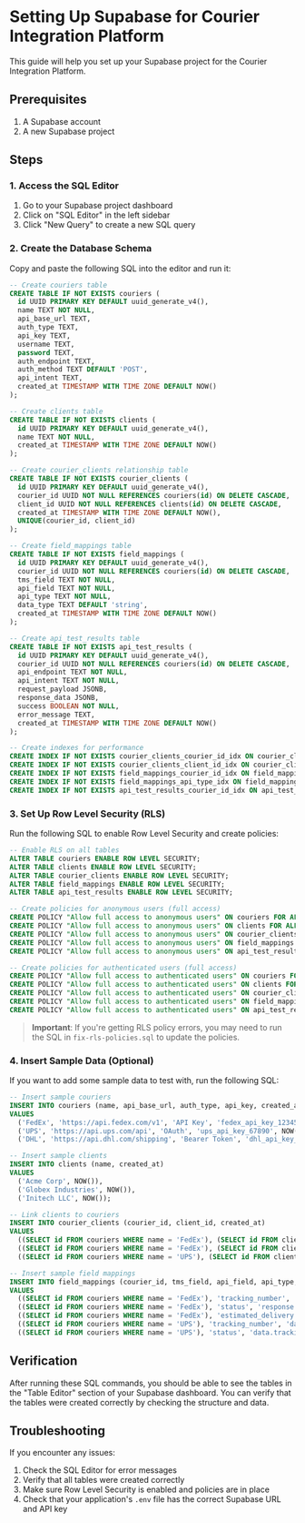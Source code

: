 # Setting Up Supabase for Courier Integration Platform

This guide will help you set up your Supabase project for the Courier Integration Platform.

## Prerequisites

1. A Supabase account
2. A new Supabase project

## Steps

### 1. Access the SQL Editor

1. Go to your Supabase project dashboard
2. Click on "SQL Editor" in the left sidebar
3. Click "New Query" to create a new SQL query

### 2. Create the Database Schema

Copy and paste the following SQL into the editor and run it:

```sql
-- Create couriers table
CREATE TABLE IF NOT EXISTS couriers (
  id UUID PRIMARY KEY DEFAULT uuid_generate_v4(),
  name TEXT NOT NULL,
  api_base_url TEXT,
  auth_type TEXT,
  api_key TEXT,
  username TEXT,
  password TEXT,
  auth_endpoint TEXT,
  auth_method TEXT DEFAULT 'POST',
  api_intent TEXT,
  created_at TIMESTAMP WITH TIME ZONE DEFAULT NOW()
);

-- Create clients table
CREATE TABLE IF NOT EXISTS clients (
  id UUID PRIMARY KEY DEFAULT uuid_generate_v4(),
  name TEXT NOT NULL,
  created_at TIMESTAMP WITH TIME ZONE DEFAULT NOW()
);

-- Create courier_clients relationship table
CREATE TABLE IF NOT EXISTS courier_clients (
  id UUID PRIMARY KEY DEFAULT uuid_generate_v4(),
  courier_id UUID NOT NULL REFERENCES couriers(id) ON DELETE CASCADE,
  client_id UUID NOT NULL REFERENCES clients(id) ON DELETE CASCADE,
  created_at TIMESTAMP WITH TIME ZONE DEFAULT NOW(),
  UNIQUE(courier_id, client_id)
);

-- Create field_mappings table
CREATE TABLE IF NOT EXISTS field_mappings (
  id UUID PRIMARY KEY DEFAULT uuid_generate_v4(),
  courier_id UUID NOT NULL REFERENCES couriers(id) ON DELETE CASCADE,
  tms_field TEXT NOT NULL,
  api_field TEXT NOT NULL,
  api_type TEXT NOT NULL,
  data_type TEXT DEFAULT 'string',
  created_at TIMESTAMP WITH TIME ZONE DEFAULT NOW()
);

-- Create api_test_results table
CREATE TABLE IF NOT EXISTS api_test_results (
  id UUID PRIMARY KEY DEFAULT uuid_generate_v4(),
  courier_id UUID NOT NULL REFERENCES couriers(id) ON DELETE CASCADE,
  api_endpoint TEXT NOT NULL,
  api_intent TEXT NOT NULL,
  request_payload JSONB,
  response_data JSONB,
  success BOOLEAN NOT NULL,
  error_message TEXT,
  created_at TIMESTAMP WITH TIME ZONE DEFAULT NOW()
);

-- Create indexes for performance
CREATE INDEX IF NOT EXISTS courier_clients_courier_id_idx ON courier_clients(courier_id);
CREATE INDEX IF NOT EXISTS courier_clients_client_id_idx ON courier_clients(client_id);
CREATE INDEX IF NOT EXISTS field_mappings_courier_id_idx ON field_mappings(courier_id);
CREATE INDEX IF NOT EXISTS field_mappings_api_type_idx ON field_mappings(api_type);
CREATE INDEX IF NOT EXISTS api_test_results_courier_id_idx ON api_test_results(courier_id);
```

### 3. Set Up Row Level Security (RLS)

Run the following SQL to enable Row Level Security and create policies:

```sql
-- Enable RLS on all tables
ALTER TABLE couriers ENABLE ROW LEVEL SECURITY;
ALTER TABLE clients ENABLE ROW LEVEL SECURITY;
ALTER TABLE courier_clients ENABLE ROW LEVEL SECURITY;
ALTER TABLE field_mappings ENABLE ROW LEVEL SECURITY;
ALTER TABLE api_test_results ENABLE ROW LEVEL SECURITY;

-- Create policies for anonymous users (full access)
CREATE POLICY "Allow full access to anonymous users" ON couriers FOR ALL TO anon USING (true) WITH CHECK (true);
CREATE POLICY "Allow full access to anonymous users" ON clients FOR ALL TO anon USING (true) WITH CHECK (true);
CREATE POLICY "Allow full access to anonymous users" ON courier_clients FOR ALL TO anon USING (true) WITH CHECK (true);
CREATE POLICY "Allow full access to anonymous users" ON field_mappings FOR ALL TO anon USING (true) WITH CHECK (true);
CREATE POLICY "Allow full access to anonymous users" ON api_test_results FOR ALL TO anon USING (true) WITH CHECK (true);

-- Create policies for authenticated users (full access)
CREATE POLICY "Allow full access to authenticated users" ON couriers FOR ALL TO authenticated USING (true);
CREATE POLICY "Allow full access to authenticated users" ON clients FOR ALL TO authenticated USING (true);
CREATE POLICY "Allow full access to authenticated users" ON courier_clients FOR ALL TO authenticated USING (true);
CREATE POLICY "Allow full access to authenticated users" ON field_mappings FOR ALL TO authenticated USING (true);
CREATE POLICY "Allow full access to authenticated users" ON api_test_results FOR ALL TO authenticated USING (true);
```

> **Important**: If you're getting RLS policy errors, you may need to run the SQL in `fix-rls-policies.sql` to update the policies.

### 4. Insert Sample Data (Optional)

If you want to add some sample data to test with, run the following SQL:

```sql
-- Insert sample couriers
INSERT INTO couriers (name, api_base_url, auth_type, api_key, created_at)
VALUES
  ('FedEx', 'https://api.fedex.com/v1', 'API Key', 'fedex_api_key_12345', NOW()),
  ('UPS', 'https://api.ups.com/api', 'OAuth', 'ups_api_key_67890', NOW()),
  ('DHL', 'https://api.dhl.com/shipping', 'Bearer Token', 'dhl_api_key_abcde', NOW());

-- Insert sample clients
INSERT INTO clients (name, created_at)
VALUES
  ('Acme Corp', NOW()),
  ('Globex Industries', NOW()),
  ('Initech LLC', NOW());

-- Link clients to couriers
INSERT INTO courier_clients (courier_id, client_id, created_at)
VALUES
  ((SELECT id FROM couriers WHERE name = 'FedEx'), (SELECT id FROM clients WHERE name = 'Acme Corp'), NOW()),
  ((SELECT id FROM couriers WHERE name = 'FedEx'), (SELECT id FROM clients WHERE name = 'Globex Industries'), NOW()),
  ((SELECT id FROM couriers WHERE name = 'UPS'), (SELECT id FROM clients WHERE name = 'Initech LLC'), NOW());

-- Insert sample field mappings
INSERT INTO field_mappings (courier_id, tms_field, api_field, api_type, created_at)
VALUES
  ((SELECT id FROM couriers WHERE name = 'FedEx'), 'tracking_number', 'response.shipment.tracking_id', 'tracking', NOW()),
  ((SELECT id FROM couriers WHERE name = 'FedEx'), 'status', 'response.shipment.status', 'tracking', NOW()),
  ((SELECT id FROM couriers WHERE name = 'FedEx'), 'estimated_delivery', 'response.shipment.delivery_date', 'tracking', NOW()),
  ((SELECT id FROM couriers WHERE name = 'UPS'), 'tracking_number', 'data.tracking.id', 'tracking', NOW()),
  ((SELECT id FROM couriers WHERE name = 'UPS'), 'status', 'data.tracking.current_status', 'tracking', NOW());
```

## Verification

After running these SQL commands, you should be able to see the tables in the "Table Editor" section of your Supabase dashboard. You can verify that the tables were created correctly by checking the structure and data.

## Troubleshooting

If you encounter any issues:

1. Check the SQL Editor for error messages
2. Verify that all tables were created correctly
3. Make sure Row Level Security is enabled and policies are in place
4. Check that your application's `.env` file has the correct Supabase URL and API key
